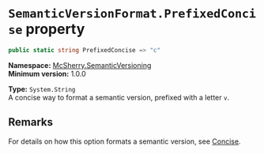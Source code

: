 # `SemanticVersionFormat.PrefixedConcise` property

```c#
public static string PrefixedConcise => "c"
```

**Namespace:** [McSherry.SemanticVersioning][1]  
**Minimum version:** 1.0.0

[1]: ../

**Type:** `System.String`  
A concise way to format a semantic version, prefixed with a
letter `v`.


## Remarks

For details on how this option formats a semantic version, see
[Concise][2].

[2]: ./Concise.md